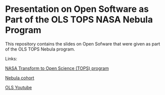 # Presentation on Open Software as Part of the OLS TOPS NASA Nebula Program

This repository contains the slides on Open Sofware that were given as part of the OLS TOPS Nebula program.

Links:

[NASA Transform to Open Science (TOPS) program](https://nasa.github.io/Transform-to-Open-Science/)

[Nebula cohort](https://openlifesci.org/nebula/)

[OLS Youtube](https://www.youtube.com/channel/UCs12-ZgnDJOWIWN3Vo1XHXA)
